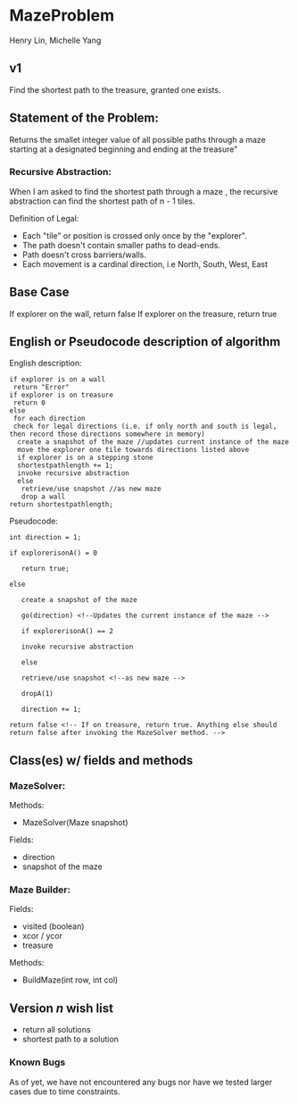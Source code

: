 # MazeProblem
Henry Lin, Michelle Yang

## v1
Find the shortest path to the treasure, granted one exists.

## Statement of the Problem:
Returns the smallet integer value of all possible paths
through a maze
starting at a designated beginning
and ending at the treasure"

### Recursive Abstraction:
When I am asked to find the shortest path through a maze
, the recursive abstraction can find the shortest path of n - 1 tiles.

Definition of Legal:
- Each "tile" or position is crossed only once by the "explorer".
- The path doesn't contain smaller paths to dead-ends.
- Path doesn't cross barriers/walls.
- Each movement is a cardinal direction, i.e North, South, West, East

## Base Case
 If explorer on the wall, return false
 If explorer on the treasure, return true
 
## English or Pseudocode description of algorithm 
English description: 
```
if explorer is on a wall 
 return "Error"
if explorer is on treasure
 return 0 
else
 for each direction
 check for legal directions (i.e. if only north and south is legal, then record those directions somewhere in memory)
  create a snapshot of the maze //updates current instance of the maze 
  move the explorer one tile towards directions listed above
  if explorer is on a stepping stone
  shortestpathlength += 1;
  invoke recursive abstraction
  else 
   retrieve/use snapshot //as new maze 
   drop a wall
return shortestpathlength;
```
Pseudocode: 
```
int direction = 1;

if explorerisonA() = 0

   return true;
 
else
   
   create a snapshot of the maze
   
   go(direction) <!--Updates the current instance of the maze -->
   
   if explorerisonA() == 2
   
   invoke recursive abstraction
   
   else
   
   retrieve/use snapshot <!--as new maze -->
   
   dropA(1) 
   
   direction += 1;

return false <!-- If on treasure, return true. Anything else should return false after invoking the MazeSolver method. -->
```
## Class(es) w/ fields and methods 

### MazeSolver:
Methods:
- MazeSolver(Maze snapshot)

Fields:
- direction <!-- To iterate each direction the explorer should go -->
- snapshot of the maze


### Maze Builder: 
Fields: 
- visited (boolean) 
- xcor / ycor 
- treasure

Methods: 
- BuildMaze(int row, int col) 

## Version *n* wish list  
  - return all solutions
  - shortest path to a solution 
  
### Known Bugs
As of yet, we have not encountered any bugs nor have we tested larger cases due to time constraints.
